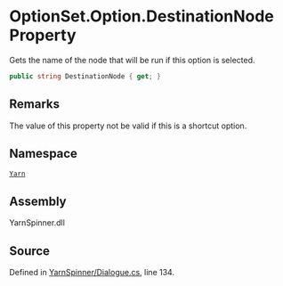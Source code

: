 # OptionSet.Option.DestinationNode Property

Gets the name of the node that will be run if this option
is selected.


```csharp
public string DestinationNode { get; }
```
## Remarks

The value of this property not be valid if this is a
shortcut option.




## Namespace
[`Yarn`](/api/csharp/yarn/README.md)

## Assembly
YarnSpinner.dll

## Source
Defined in [YarnSpinner/Dialogue.cs](https://github.com/YarnSpinnerTool/YarnSpinner//blob/develop/YarnSpinner/Dialogue.cs#L134), line 134.
